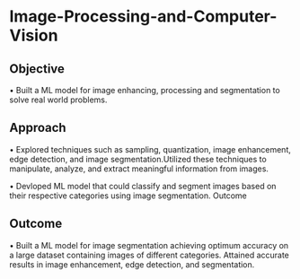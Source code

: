 # Image-Processing-and-Computer-Vision

## Objective
• Built a ML model for image enhancing, processing and segmentation to solve real world problems.

## Approach
• Explored techniques such as sampling, quantization, image enhancement, edge detection, and image
segmentation.Utilized these techniques to manipulate, analyze, and extract meaningful information from images.

• Devloped ML model that could classify and segment images based on their respective categories using image segmentation.
Outcome 

## Outcome
• Built a ML model for image segmentation achieving optimum accuracy on a large dataset containing images of different
categories. Attained accurate results in image enhancement, edge detection, and segmentation.

